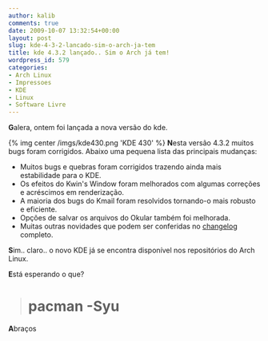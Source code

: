 ```yaml
---
author: kalib
comments: true
date: 2009-10-07 13:32:54+00:00
layout: post
slug: kde-4-3-2-lancado-sim-o-arch-ja-tem
title: kde 4.3.2 lançado.. Sim o Arch já tem!
wordpress_id: 579
categories:
- Arch Linux
- Impressoes
- KDE
- Linux
- Software Livre
---
```


**G**alera, ontem foi lançada a nova versão do kde.

{% img center /imgs/kde430.png 'KDE 430' %}
**N**esta versão 4.3.2 muitos bugs foram corrigidos. Abaixo uma pequena lista das principais mudanças:

* Muitos bugs e quebras foram corrigidos trazendo ainda mais estabilidade para o KDE.
* Os efeitos do Kwin's Window foram melhorados com algumas correções e acréscimos em renderização.
* A maioria dos bugs do Kmail foram resolvidos tornando-o mais robusto e eficiente.
* Opções de salvar os arquivos do Okular também foi melhorada.
* Muitas outras novidades que podem ser conferidas no [changelog](http://www.kde.org/announcements/changelogs/changelog4_3_1to4_3_2.php) completo.

**S**im.. claro.. o novo KDE já se encontra disponível nos repositórios do Arch Linux.

**E**stá esperando o que?


> # pacman -Syu


**A**braços